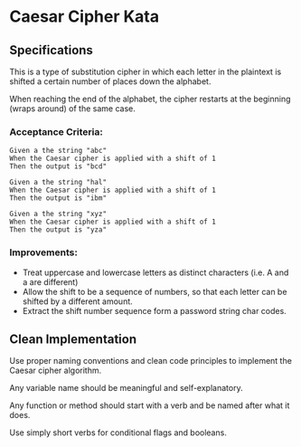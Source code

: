 # Caesar Cipher Kata

## Specifications

This is a type of substitution cipher in which each letter in the plaintext is shifted a certain number of places down the alphabet.

When reaching the end of the alphabet, the cipher restarts at the beginning (wraps around) of the same case.

### Acceptance Criteria:

```gherkin
Given a the string "abc"
When the Caesar cipher is applied with a shift of 1
Then the output is "bcd"	

Given a the string "hal"
When the Caesar cipher is applied with a shift of 1
Then the output is "ibm"

Given a the string "xyz"
When the Caesar cipher is applied with a shift of 1
Then the output is "yza"
```

### Improvements:
- Treat uppercase and lowercase letters as distinct characters (i.e. A and a are different)
- Allow the shift to be a sequence of numbers, so that each letter can be shifted by a different amount.
- Extract the shift number sequence form a password string char codes.

## Clean Implementation

Use proper naming conventions and clean code principles to implement the Caesar cipher algorithm.

Any variable name should be meaningful and self-explanatory.

Any function or method should start with a verb and be named after what it does.

Use simply short verbs for conditional flags and booleans.
